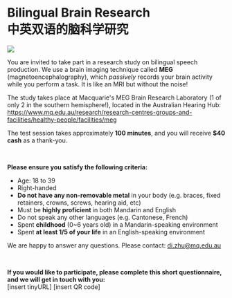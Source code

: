 # Bilingual Brain Research<br>中英双语的脑科学研究

![ ](https://www.mq.edu.au/__data/assets/image/0010/187570/MEG_banner_Paul-wright.gif)

You are invited to take part in a research study on bilingual speech production. 
We use a brain imaging technique called <b>MEG</b> (magnetoencephalography), which 
<i>passively</i> records your brain activity while you perform a task. It is like an MRI but without the noise!

The study takes place at Macquarie's MEG Brain Research Laboratory (1 of only 2 in the southern hemisphere!), located in the Australian Hearing Hub:<br>
https://www.mq.edu.au/research/research-centres-groups-and-facilities/healthy-people/facilities/meg

The test session takes approximately <b>100 minutes</b>, and you will receive <b>$40 cash</b> as a thank-you.

<br>

<b>Please ensure you satisfy the following criteria:</b>

* Age: 18 to 39
* Right-handed
* <b>Do not have any non-removable metal</b> in your body (e.g. braces, fixed retainers, crowns, screws, hearing aid, etc)
* Must be <b>highly proficient</b> in both Mandarin and English
* Do not speak any other languages (e.g. Cantonese, French)
* Spent <b>childhood</b> (0~6 years old) in a Mandarin-speaking environment
* Spent <b>at least 1/5 of your life</b> in an English-speaking environment

We are happy to answer any questions. Please contact: di.zhu@mq.edu.au

<br>

<b>If you would like to participate, please complete this short questionnaire, and we will get in touch with you:</b><br>
[insert tinyURL]	[insert QR code]
